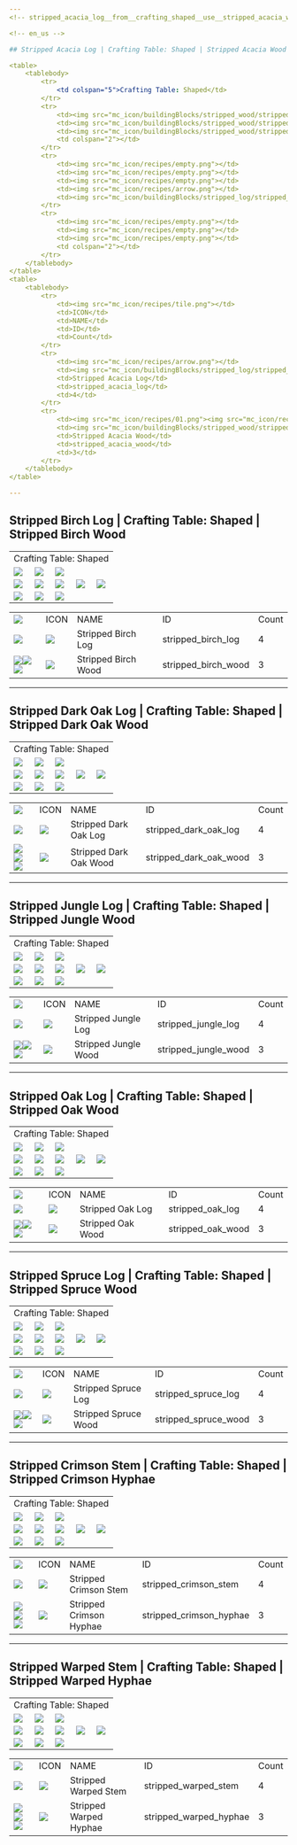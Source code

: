```yaml
---
<!-- stripped_acacia_log__from__crafting_shaped__use__stripped_acacia_wood.md -->

<!-- en_us -->

## Stripped Acacia Log | Crafting Table: Shaped | Stripped Acacia Wood

<table>
	<tablebody>
		<tr>
			<td colspan="5">Crafting Table: Shaped</td>
		</tr>
		<tr>
			<td><img src="mc_icon/buildingBlocks/stripped_wood/stripped_acacia_wood.png"></td>
			<td><img src="mc_icon/buildingBlocks/stripped_wood/stripped_acacia_wood.png"></td>
			<td><img src="mc_icon/buildingBlocks/stripped_wood/stripped_acacia_wood.png"></td>
			<td colspan="2"></td>
		</tr>
		<tr>
			<td><img src="mc_icon/recipes/empty.png"></td>
			<td><img src="mc_icon/recipes/empty.png"></td>
			<td><img src="mc_icon/recipes/empty.png"></td>
			<td><img src="mc_icon/recipes/arrow.png"></td>
			<td><img src="mc_icon/buildingBlocks/stripped_log/stripped_acacia_log.png"></td>
		</tr>
		<tr>
			<td><img src="mc_icon/recipes/empty.png"></td>
			<td><img src="mc_icon/recipes/empty.png"></td>
			<td><img src="mc_icon/recipes/empty.png"></td>
			<td colspan="2"></td>
		</tr>
	</tablebody>
</table>
<table>
	<tablebody>
		<tr>
			<td><img src="mc_icon/recipes/tile.png"></td>
			<td>ICON</td>
			<td>NAME</td>
			<td>ID</td>
			<td>Count</td>
		</tr>
		<tr>
			<td><img src="mc_icon/recipes/arrow.png"></td>
			<td><img src="mc_icon/buildingBlocks/stripped_log/stripped_acacia_log.png"></td>
			<td>Stripped Acacia Log</td>
			<td>stripped_acacia_log</td>
			<td>4</td>
		</tr>
		<tr>
			<td><img src="mc_icon/recipes/01.png"><img src="mc_icon/recipes/02.png"><img src="mc_icon/recipes/03.png"></td>
			<td><img src="mc_icon/buildingBlocks/stripped_wood/stripped_acacia_wood.png"></td>
			<td>Stripped Acacia Wood</td>
			<td>stripped_acacia_wood</td>
			<td>3</td>
		</tr>
	</tablebody>
</table>

---
```

<!-- stripped_birch_log__from__crafting_shaped__use__stripped_birch_wood.md -->

<!-- en_us -->

## Stripped Birch Log | Crafting Table: Shaped | Stripped Birch Wood

<table>
	<tablebody>
		<tr>
			<td colspan="5">Crafting Table: Shaped</td>
		</tr>
		<tr>
			<td><img src="mc_icon/buildingBlocks/stripped_wood/stripped_birch_wood.png"></td>
			<td><img src="mc_icon/buildingBlocks/stripped_wood/stripped_birch_wood.png"></td>
			<td><img src="mc_icon/buildingBlocks/stripped_wood/stripped_birch_wood.png"></td>
			<td colspan="2"></td>
		</tr>
		<tr>
			<td><img src="mc_icon/recipes/empty.png"></td>
			<td><img src="mc_icon/recipes/empty.png"></td>
			<td><img src="mc_icon/recipes/empty.png"></td>
			<td><img src="mc_icon/recipes/arrow.png"></td>
			<td><img src="mc_icon/buildingBlocks/stripped_log/stripped_birch_log.png"></td>
		</tr>
		<tr>
			<td><img src="mc_icon/recipes/empty.png"></td>
			<td><img src="mc_icon/recipes/empty.png"></td>
			<td><img src="mc_icon/recipes/empty.png"></td>
			<td colspan="2"></td>
		</tr>
	</tablebody>
</table>
<table>
	<tablebody>
		<tr>
			<td><img src="mc_icon/recipes/tile.png"></td>
			<td>ICON</td>
			<td>NAME</td>
			<td>ID</td>
			<td>Count</td>
		</tr>
		<tr>
			<td><img src="mc_icon/recipes/arrow.png"></td>
			<td><img src="mc_icon/buildingBlocks/stripped_log/stripped_birch_log.png"></td>
			<td>Stripped Birch Log</td>
			<td>stripped_birch_log</td>
			<td>4</td>
		</tr>
		<tr>
			<td><img src="mc_icon/recipes/01.png"><img src="mc_icon/recipes/02.png"><img src="mc_icon/recipes/03.png"></td>
			<td><img src="mc_icon/buildingBlocks/stripped_wood/stripped_birch_wood.png"></td>
			<td>Stripped Birch Wood</td>
			<td>stripped_birch_wood</td>
			<td>3</td>
		</tr>
	</tablebody>
</table>

---
<!-- stripped_dark_oak_log__from__crafting_shaped__use__stripped_dark_oak_wood.md -->

<!-- en_us -->

## Stripped Dark Oak Log | Crafting Table: Shaped | Stripped Dark Oak Wood

<table>
	<tablebody>
		<tr>
			<td colspan="5">Crafting Table: Shaped</td>
		</tr>
		<tr>
			<td><img src="mc_icon/buildingBlocks/stripped_wood/stripped_dark_oak_wood.png"></td>
			<td><img src="mc_icon/buildingBlocks/stripped_wood/stripped_dark_oak_wood.png"></td>
			<td><img src="mc_icon/buildingBlocks/stripped_wood/stripped_dark_oak_wood.png"></td>
			<td colspan="2"></td>
		</tr>
		<tr>
			<td><img src="mc_icon/recipes/empty.png"></td>
			<td><img src="mc_icon/recipes/empty.png"></td>
			<td><img src="mc_icon/recipes/empty.png"></td>
			<td><img src="mc_icon/recipes/arrow.png"></td>
			<td><img src="mc_icon/buildingBlocks/stripped_log/stripped_dark_oak_log.png"></td>
		</tr>
		<tr>
			<td><img src="mc_icon/recipes/empty.png"></td>
			<td><img src="mc_icon/recipes/empty.png"></td>
			<td><img src="mc_icon/recipes/empty.png"></td>
			<td colspan="2"></td>
		</tr>
	</tablebody>
</table>
<table>
	<tablebody>
		<tr>
			<td><img src="mc_icon/recipes/tile.png"></td>
			<td>ICON</td>
			<td>NAME</td>
			<td>ID</td>
			<td>Count</td>
		</tr>
		<tr>
			<td><img src="mc_icon/recipes/arrow.png"></td>
			<td><img src="mc_icon/buildingBlocks/stripped_log/stripped_dark_oak_log.png"></td>
			<td>Stripped Dark Oak Log</td>
			<td>stripped_dark_oak_log</td>
			<td>4</td>
		</tr>
		<tr>
			<td><img src="mc_icon/recipes/01.png"><img src="mc_icon/recipes/02.png"><img src="mc_icon/recipes/03.png"></td>
			<td><img src="mc_icon/buildingBlocks/stripped_wood/stripped_dark_oak_wood.png"></td>
			<td>Stripped Dark Oak Wood</td>
			<td>stripped_dark_oak_wood</td>
			<td>3</td>
		</tr>
	</tablebody>
</table>

---
<!-- stripped_jungle_log__from__crafting_shaped__use__stripped_jungle_wood.md -->

<!-- en_us -->

## Stripped Jungle Log | Crafting Table: Shaped | Stripped Jungle Wood

<table>
	<tablebody>
		<tr>
			<td colspan="5">Crafting Table: Shaped</td>
		</tr>
		<tr>
			<td><img src="mc_icon/buildingBlocks/stripped_wood/stripped_jungle_wood.png"></td>
			<td><img src="mc_icon/buildingBlocks/stripped_wood/stripped_jungle_wood.png"></td>
			<td><img src="mc_icon/buildingBlocks/stripped_wood/stripped_jungle_wood.png"></td>
			<td colspan="2"></td>
		</tr>
		<tr>
			<td><img src="mc_icon/recipes/empty.png"></td>
			<td><img src="mc_icon/recipes/empty.png"></td>
			<td><img src="mc_icon/recipes/empty.png"></td>
			<td><img src="mc_icon/recipes/arrow.png"></td>
			<td><img src="mc_icon/buildingBlocks/stripped_log/stripped_jungle_log.png"></td>
		</tr>
		<tr>
			<td><img src="mc_icon/recipes/empty.png"></td>
			<td><img src="mc_icon/recipes/empty.png"></td>
			<td><img src="mc_icon/recipes/empty.png"></td>
			<td colspan="2"></td>
		</tr>
	</tablebody>
</table>
<table>
	<tablebody>
		<tr>
			<td><img src="mc_icon/recipes/tile.png"></td>
			<td>ICON</td>
			<td>NAME</td>
			<td>ID</td>
			<td>Count</td>
		</tr>
		<tr>
			<td><img src="mc_icon/recipes/arrow.png"></td>
			<td><img src="mc_icon/buildingBlocks/stripped_log/stripped_jungle_log.png"></td>
			<td>Stripped Jungle Log</td>
			<td>stripped_jungle_log</td>
			<td>4</td>
		</tr>
		<tr>
			<td><img src="mc_icon/recipes/01.png"><img src="mc_icon/recipes/02.png"><img src="mc_icon/recipes/03.png"></td>
			<td><img src="mc_icon/buildingBlocks/stripped_wood/stripped_jungle_wood.png"></td>
			<td>Stripped Jungle Wood</td>
			<td>stripped_jungle_wood</td>
			<td>3</td>
		</tr>
	</tablebody>
</table>

---
<!-- stripped_oak_log__from__crafting_shaped__use__stripped_oak_wood.md -->

<!-- en_us -->

## Stripped Oak Log | Crafting Table: Shaped | Stripped Oak Wood

<table>
	<tablebody>
		<tr>
			<td colspan="5">Crafting Table: Shaped</td>
		</tr>
		<tr>
			<td><img src="mc_icon/buildingBlocks/stripped_wood/stripped_oak_wood.png"></td>
			<td><img src="mc_icon/buildingBlocks/stripped_wood/stripped_oak_wood.png"></td>
			<td><img src="mc_icon/buildingBlocks/stripped_wood/stripped_oak_wood.png"></td>
			<td colspan="2"></td>
		</tr>
		<tr>
			<td><img src="mc_icon/recipes/empty.png"></td>
			<td><img src="mc_icon/recipes/empty.png"></td>
			<td><img src="mc_icon/recipes/empty.png"></td>
			<td><img src="mc_icon/recipes/arrow.png"></td>
			<td><img src="mc_icon/buildingBlocks/stripped_log/stripped_oak_log.png"></td>
		</tr>
		<tr>
			<td><img src="mc_icon/recipes/empty.png"></td>
			<td><img src="mc_icon/recipes/empty.png"></td>
			<td><img src="mc_icon/recipes/empty.png"></td>
			<td colspan="2"></td>
		</tr>
	</tablebody>
</table>
<table>
	<tablebody>
		<tr>
			<td><img src="mc_icon/recipes/tile.png"></td>
			<td>ICON</td>
			<td>NAME</td>
			<td>ID</td>
			<td>Count</td>
		</tr>
		<tr>
			<td><img src="mc_icon/recipes/arrow.png"></td>
			<td><img src="mc_icon/buildingBlocks/stripped_log/stripped_oak_log.png"></td>
			<td>Stripped Oak Log</td>
			<td>stripped_oak_log</td>
			<td>4</td>
		</tr>
		<tr>
			<td><img src="mc_icon/recipes/01.png"><img src="mc_icon/recipes/02.png"><img src="mc_icon/recipes/03.png"></td>
			<td><img src="mc_icon/buildingBlocks/stripped_wood/stripped_oak_wood.png"></td>
			<td>Stripped Oak Wood</td>
			<td>stripped_oak_wood</td>
			<td>3</td>
		</tr>
	</tablebody>
</table>

---
<!-- stripped_spruce_log__from__crafting_shaped__use__stripped_spruce_wood.md -->

<!-- en_us -->

## Stripped Spruce Log | Crafting Table: Shaped | Stripped Spruce Wood

<table>
	<tablebody>
		<tr>
			<td colspan="5">Crafting Table: Shaped</td>
		</tr>
		<tr>
			<td><img src="mc_icon/buildingBlocks/stripped_wood/stripped_spruce_wood.png"></td>
			<td><img src="mc_icon/buildingBlocks/stripped_wood/stripped_spruce_wood.png"></td>
			<td><img src="mc_icon/buildingBlocks/stripped_wood/stripped_spruce_wood.png"></td>
			<td colspan="2"></td>
		</tr>
		<tr>
			<td><img src="mc_icon/recipes/empty.png"></td>
			<td><img src="mc_icon/recipes/empty.png"></td>
			<td><img src="mc_icon/recipes/empty.png"></td>
			<td><img src="mc_icon/recipes/arrow.png"></td>
			<td><img src="mc_icon/buildingBlocks/stripped_log/stripped_spruce_log.png"></td>
		</tr>
		<tr>
			<td><img src="mc_icon/recipes/empty.png"></td>
			<td><img src="mc_icon/recipes/empty.png"></td>
			<td><img src="mc_icon/recipes/empty.png"></td>
			<td colspan="2"></td>
		</tr>
	</tablebody>
</table>
<table>
	<tablebody>
		<tr>
			<td><img src="mc_icon/recipes/tile.png"></td>
			<td>ICON</td>
			<td>NAME</td>
			<td>ID</td>
			<td>Count</td>
		</tr>
		<tr>
			<td><img src="mc_icon/recipes/arrow.png"></td>
			<td><img src="mc_icon/buildingBlocks/stripped_log/stripped_spruce_log.png"></td>
			<td>Stripped Spruce Log</td>
			<td>stripped_spruce_log</td>
			<td>4</td>
		</tr>
		<tr>
			<td><img src="mc_icon/recipes/01.png"><img src="mc_icon/recipes/02.png"><img src="mc_icon/recipes/03.png"></td>
			<td><img src="mc_icon/buildingBlocks/stripped_wood/stripped_spruce_wood.png"></td>
			<td>Stripped Spruce Wood</td>
			<td>stripped_spruce_wood</td>
			<td>3</td>
		</tr>
	</tablebody>
</table>

---
<!-- stripped_crimson_stem__from__crafting_shaped__use__stripped_crimson_hyphae.md -->

<!-- en_us -->

## Stripped Crimson Stem | Crafting Table: Shaped | Stripped Crimson Hyphae

<table>
	<tablebody>
		<tr>
			<td colspan="5">Crafting Table: Shaped</td>
		</tr>
		<tr>
			<td><img src="mc_icon/buildingBlocks/stripped_wood/stripped_crimson_hyphae.png"></td>
			<td><img src="mc_icon/buildingBlocks/stripped_wood/stripped_crimson_hyphae.png"></td>
			<td><img src="mc_icon/buildingBlocks/stripped_wood/stripped_crimson_hyphae.png"></td>
			<td colspan="2"></td>
		</tr>
		<tr>
			<td><img src="mc_icon/recipes/empty.png"></td>
			<td><img src="mc_icon/recipes/empty.png"></td>
			<td><img src="mc_icon/recipes/empty.png"></td>
			<td><img src="mc_icon/recipes/arrow.png"></td>
			<td><img src="mc_icon/buildingBlocks/stripped_log/stripped_crimson_stem.png"></td>
		</tr>
		<tr>
			<td><img src="mc_icon/recipes/empty.png"></td>
			<td><img src="mc_icon/recipes/empty.png"></td>
			<td><img src="mc_icon/recipes/empty.png"></td>
			<td colspan="2"></td>
		</tr>
	</tablebody>
</table>
<table>
	<tablebody>
		<tr>
			<td><img src="mc_icon/recipes/tile.png"></td>
			<td>ICON</td>
			<td>NAME</td>
			<td>ID</td>
			<td>Count</td>
		</tr>
		<tr>
			<td><img src="mc_icon/recipes/arrow.png"></td>
			<td><img src="mc_icon/buildingBlocks/stripped_log/stripped_crimson_stem.png"></td>
			<td>Stripped Crimson Stem</td>
			<td>stripped_crimson_stem</td>
			<td>4</td>
		</tr>
		<tr>
			<td><img src="mc_icon/recipes/01.png"><img src="mc_icon/recipes/02.png"><img src="mc_icon/recipes/03.png"></td>
			<td><img src="mc_icon/buildingBlocks/stripped_wood/stripped_crimson_hyphae.png"></td>
			<td>Stripped Crimson Hyphae</td>
			<td>stripped_crimson_hyphae</td>
			<td>3</td>
		</tr>
	</tablebody>
</table>

---
<!-- stripped_warped_stem__from__crafting_shaped__use__stripped_warped_hyphae.md -->

<!-- en_us -->

## Stripped Warped Stem | Crafting Table: Shaped | Stripped Warped Hyphae

<table>
	<tablebody>
		<tr>
			<td colspan="5">Crafting Table: Shaped</td>
		</tr>
		<tr>
			<td><img src="mc_icon/buildingBlocks/stripped_wood/stripped_warped_hyphae.png"></td>
			<td><img src="mc_icon/buildingBlocks/stripped_wood/stripped_warped_hyphae.png"></td>
			<td><img src="mc_icon/buildingBlocks/stripped_wood/stripped_warped_hyphae.png"></td>
			<td colspan="2"></td>
		</tr>
		<tr>
			<td><img src="mc_icon/recipes/empty.png"></td>
			<td><img src="mc_icon/recipes/empty.png"></td>
			<td><img src="mc_icon/recipes/empty.png"></td>
			<td><img src="mc_icon/recipes/arrow.png"></td>
			<td><img src="mc_icon/buildingBlocks/stripped_log/stripped_warped_stem.png"></td>
		</tr>
		<tr>
			<td><img src="mc_icon/recipes/empty.png"></td>
			<td><img src="mc_icon/recipes/empty.png"></td>
			<td><img src="mc_icon/recipes/empty.png"></td>
			<td colspan="2"></td>
		</tr>
	</tablebody>
</table>
<table>
	<tablebody>
		<tr>
			<td><img src="mc_icon/recipes/tile.png"></td>
			<td>ICON</td>
			<td>NAME</td>
			<td>ID</td>
			<td>Count</td>
		</tr>
		<tr>
			<td><img src="mc_icon/recipes/arrow.png"></td>
			<td><img src="mc_icon/buildingBlocks/stripped_log/stripped_warped_stem.png"></td>
			<td>Stripped Warped Stem</td>
			<td>stripped_warped_stem</td>
			<td>4</td>
		</tr>
		<tr>
			<td><img src="mc_icon/recipes/01.png"><img src="mc_icon/recipes/02.png"><img src="mc_icon/recipes/03.png"></td>
			<td><img src="mc_icon/buildingBlocks/stripped_wood/stripped_warped_hyphae.png"></td>
			<td>Stripped Warped Hyphae</td>
			<td>stripped_warped_hyphae</td>
			<td>3</td>
		</tr>
	</tablebody>
</table>

